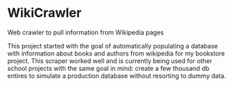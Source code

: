 # WikiCrawler
Web crawler to pull information from Wikipedia pages

This project started with the goal of automatically populating a database with information about books and authors from wikipedia for my bookstore project.  This scraper worked well and is currently being used for other school projects with the same goal in mind: create a few thousand db entires to simulate a production database without resorting to dummy data.
